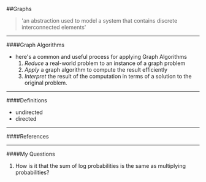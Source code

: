 ##Graphs
> 'an abstraction used to model a system that contains discrete interconnected elements'
_______________________

####Graph Algorithms
- here's a common and useful process for applying Graph Algorithms
	1. *Reduce* a real-world problem to an instance of a graph problem
	2. *Apply* a graph algorithm to compute the result efficiently
	3. *Interpret* the result of the computation in terms of a solution to the original problem.


________________________

####Definitions
- undirected
- directed

________________________

####References





___________________________

####My Questions
1. How is it that the sum of log probabilities is the same as multiplying probabilities?